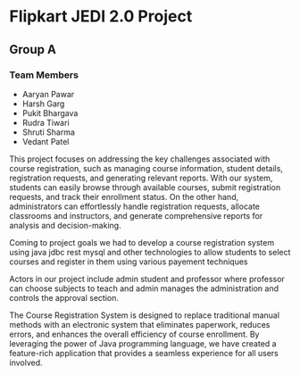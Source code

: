 # Flipkart JEDI 2.0 Project

## Group A

### Team Members
- Aaryan Pawar
- Harsh Garg
- Pukit Bhargava
- Rudra Tiwari
- Shruti Sharma
- Vedant Patel

This project focuses on addressing the key challenges associated with course registration, such as managing course information, student details, registration requests, and generating relevant reports. With our system, students can easily browse through available courses, submit registration requests, and track their enrollment status. On the other hand, administrators can effortlessly handle registration requests, allocate classrooms and instructors, and generate comprehensive reports for analysis and decision-making.

Coming to project goals we had to develop a course registration system using java jdbc rest mysql and other technologies to allow students to select courses and register in them using various payement techniques

Actors in our project include admin student and professor where professor can choose subjects to teach and admin manages the administration and controls the approval section.

The Course Registration System is designed to replace traditional manual methods with an electronic system that eliminates paperwork, reduces errors, and enhances the overall efficiency of course enrollment. By leveraging the power of Java programming language, we have created a feature-rich application that provides a seamless experience for all users involved.
